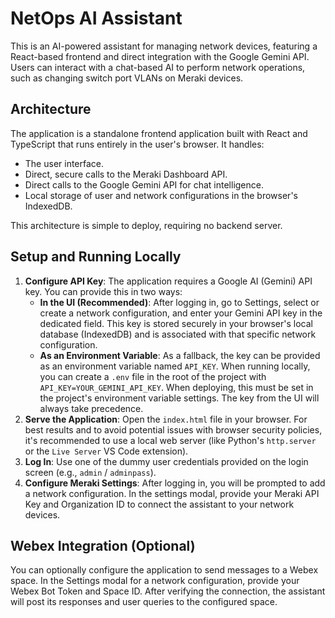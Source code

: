 # NetOps AI Assistant

This is an AI-powered assistant for managing network devices, featuring a React-based frontend and direct integration with the Google Gemini API. Users can interact with a chat-based AI to perform network operations, such as changing switch port VLANs on Meraki devices.

## Architecture

The application is a standalone frontend application built with React and TypeScript that runs entirely in the user's browser. It handles:
*   The user interface.
*   Direct, secure calls to the Meraki Dashboard API.
*   Direct calls to the Google Gemini API for chat intelligence.
*   Local storage of user and network configurations in the browser's IndexedDB.

This architecture is simple to deploy, requiring no backend server.

## Setup and Running Locally

1.  **Configure API Key**: The application requires a Google AI (Gemini) API key. You can provide this in two ways:
    *   **In the UI (Recommended)**: After logging in, go to Settings, select or create a network configuration, and enter your Gemini API key in the dedicated field. This key is stored securely in your browser's local database (IndexedDB) and is associated with that specific network configuration.
    *   **As an Environment Variable**: As a fallback, the key can be provided as an environment variable named `API_KEY`. When running locally, you can create a `.env` file in the root of the project with `API_KEY=YOUR_GEMINI_API_KEY`. When deploying, this must be set in the project's environment variable settings. The key from the UI will always take precedence.
2.  **Serve the Application**: Open the `index.html` file in your browser. For best results and to avoid potential issues with browser security policies, it's recommended to use a local web server (like Python's `http.server` or the `Live Server` VS Code extension).
3.  **Log In**: Use one of the dummy user credentials provided on the login screen (e.g., `admin` / `adminpass`).
4.  **Configure Meraki Settings**: After logging in, you will be prompted to add a network configuration. In the settings modal, provide your Meraki API Key and Organization ID to connect the assistant to your network devices.

## Webex Integration (Optional)

You can optionally configure the application to send messages to a Webex space. In the Settings modal for a network configuration, provide your Webex Bot Token and Space ID. After verifying the connection, the assistant will post its responses and user queries to the configured space.
